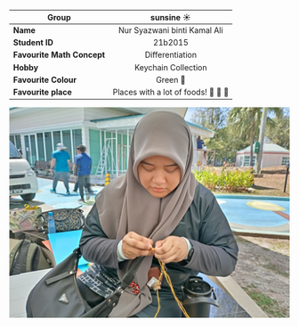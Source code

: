 | **Group** | sunsine :sunny: |
|-----|:----:|
| **Name** | Nur Syazwani binti Kamal Ali|
| **Student ID** | 21b2015 |
| **Favourite Math Concept** | Differentiation |
| **Hobby** | Keychain Collection |
| **Favourite Colour** | Green :green_heart: |
| **Favourite place** | Places with a lot of foods! :pizza: :rice: :icecream: |

![wani.jfif](https://raw.githubusercontent.com/sm2302-aug24/labs-grp-sunsine/nrwanikmli.md/wani.jfif)
